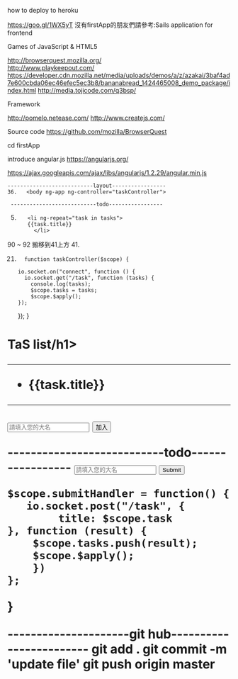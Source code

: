
how to deploy to heroku


https://goo.gl/1WX5yT
沒有firstApp的朋友們請參考:Sails application for frontend

Games of JavaScript & HTML5

http://browserquest.mozilla.org/    
http://www.playkeepout.com/        
https://developer.cdn.mozilla.net/media/uploads/demos/a/z/azakai/3baf4ad7e600cbda06ec46efec5ec3b8/bananabread_1424465008_demo_package/index.html
http://media.tojicode.com/q3bsp/

Framework

http://pomelo.netease.com/
http://www.createjs.com/

Source code
https://github.com/mozilla/BrowserQuest


cd firstApp 


introduce angular.js
https://angularjs.org/




https://ajax.googleapis.com/ajax/libs/angularjs/1.2.29/angular.min.js


   
    
    
    ---------------------------layout-----------------
    36.   <body ng-app ng-controller="taskController">
    
     ---------------------------todo-----------------
5.        <li ng-repeat="task in tasks">
          {{task.title}}
            </li>

90 ~ 92 搬移到41上方
    <!--SCRIPTS-->
    <script src="/js/dependencies/sails.io.js"></script>
    <!--SCRIPTS END-->
41.     </head>


21.       function taskController($scope) {

        io.socket.on("connect", function () {
          io.socket.get("/task", function (tasks) {
            console.log(tasks);
            $scope.tasks = tasks;
            $scope.$apply();
        });
    });
}


<h1>TaS list/h1>
<hr>

<ul>
    <li ng-repeat="task in tasks">
        {{task.title}}
    </li>
</ul>

<hr>
<form action="/task/create" method="POST">
    <input type="text" name="title" placeholder="請填入您的大名">
    <input type="submit" value="加入">
</form>

<script src="
https://ajax.googleapis.com/ajax/libs/angularjs/1.2.29/angular.min.js"></script>
<script src="https://cdnjs.cloudflare.com/ajax/libs/jquery/1.11.3/jquery.js"> </script>

<script>
function taskController($scope) {

        io.socket.on("connect", function () {
          io.socket.get("/task", function (tasks) {
          
            $scope.tasks = tasks;
            $scope.$apply();
        });
    });
}


$("form").on("submit", function (e) {

    $.post("/task/create", {
        title: $("input[name=title]").val()
    },function (result) {
        window.location.reload();
    })
    
    return false;
});


</script>



  ---------------------------todo-----------------
    <input type="text" ng-model="task" name="title" placeholder="請填入您的大名">
    <input type="submit" ng-click="submitHandler()" value="Submit">


    $scope.submitHandler = function() {
       io.socket.post("/task", {
            title: $scope.task
    }, function (result) {
        $scope.tasks.push(result);
        $scope.$apply();
        })
    };
}

---------------------git hub------------------------
git add .
git commit -m 'update file'
git push origin master

